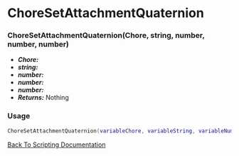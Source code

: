 # ChoreSetAttachmentQuaternion

### ChoreSetAttachmentQuaternion(Chore, string, number, number, number)
- ***Chore:*** 
- ***string:*** 
- ***number:*** 
- ***number:*** 
- ***number:*** 
- ***Returns:*** Nothing

### Usage

```Lua
ChoreSetAttachmentQuaternion(variableChore, variableString, variableNumber, variableNumber, variableNumber)
```


[Back To Scripting Documentation](../README.md)
